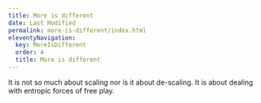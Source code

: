 ```yaml
---
title: More is different
date: Last Modified 
permalink: more-is-different/index.html
eleventyNavigation:
  key: MoreIsDifferent 
  order: 4
  title: More is different
---
```


It is not so much about scaling nor is it about de-scaling. It is about dealing with entropic forces of free play.
